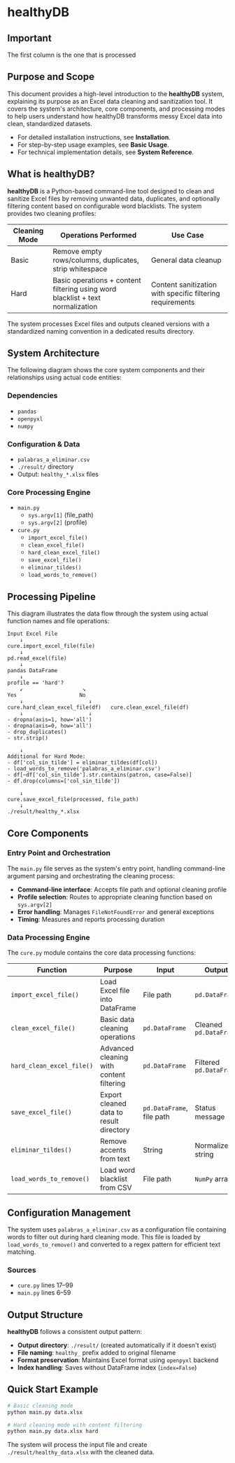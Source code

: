# healthyDB

## Important
The first column is the one that is processed

## Purpose and Scope

This document provides a high-level introduction to the **healthyDB** system, explaining its purpose as an Excel data cleaning and sanitization tool. It covers the system's architecture, core components, and processing modes to help users understand how healthyDB transforms messy Excel data into clean, standardized datasets.

- For detailed installation instructions, see **Installation**.
- For step-by-step usage examples, see **Basic Usage**.
- For technical implementation details, see **System Reference**.

## What is healthyDB?

**healthyDB** is a Python-based command-line tool designed to clean and sanitize Excel files by removing unwanted data, duplicates, and optionally filtering content based on configurable word blacklists. The system provides two cleaning profiles:

| Cleaning Mode | Operations Performed | Use Case |
|---------------|----------------------|----------|
| Basic         | Remove empty rows/columns, duplicates, strip whitespace | General data cleanup |
| Hard          | Basic operations + content filtering using word blacklist + text normalization | Content sanitization with specific filtering requirements |

The system processes Excel files and outputs cleaned versions with a standardized naming convention in a dedicated results directory.

## System Architecture

The following diagram shows the core system components and their relationships using actual code entities:

### Dependencies
- `pandas`
- `openpyxl`
- `numpy`

### Configuration & Data
- `palabras_a_eliminar.csv`
- `./result/` directory
- Output: `healthy_*.xlsx` files

### Core Processing Engine
- `main.py`
  - `sys.argv[1]` (file_path)
  - `sys.argv[2]` (profile)
- `cure.py`
  - `import_excel_file()`
  - `clean_excel_file()`
  - `hard_clean_excel_file()`
  - `save_excel_file()`
  - `eliminar_tildes()`
  - `load_words_to_remove()`

## Processing Pipeline

This diagram illustrates the data flow through the system using actual function names and file operations:

```text
Input Excel File
    ↓
cure.import_excel_file(file)
    ↓
pd.read_excel(file)
    ↓
pandas DataFrame
    ↓
profile == 'hard'?
    ↙                   ↘
Yes                    No
    ↓                     ↓
cure.hard_clean_excel_file(df)   cure.clean_excel_file(df)
    ↓                     ↓
- dropna(axis=1, how='all')  
- dropna(axis=0, how='all')  
- drop_duplicates()  
- str.strip()  

    ↓
Additional for Hard Mode:
- df['col_sin_tilde'] = eliminar_tildes(df[col])
- load_words_to_remove('palabras_a_eliminar.csv')
- df[~df['col_sin_tilde'].str.contains(patron, case=False)]
- df.drop(columns=['col_sin_tilde'])

    ↓
cure.save_excel_file(processed, file_path)
    ↓
./result/healthy_*.xlsx
```

## Core Components

### Entry Point and Orchestration

The `main.py` file serves as the system's entry point, handling command-line argument parsing and orchestrating the cleaning process:

- **Command-line interface**: Accepts file path and optional cleaning profile
- **Profile selection**: Routes to appropriate cleaning function based on `sys.argv[2]`
- **Error handling**: Manages `FileNotFoundError` and general exceptions
- **Timing**: Measures and reports processing duration

### Data Processing Engine

The `cure.py` module contains the core data processing functions:

| Function                | Purpose                                  | Input               | Output              |
|-------------------------|------------------------------------------|---------------------|---------------------|
| `import_excel_file()`   | Load Excel file into DataFrame           | File path           | `pd.DataFrame`      |
| `clean_excel_file()`    | Basic data cleaning operations           | `pd.DataFrame`      | Cleaned `pd.DataFrame` |
| `hard_clean_excel_file()` | Advanced cleaning with content filtering | `pd.DataFrame`      | Filtered `pd.DataFrame` |
| `save_excel_file()`     | Export cleaned data to result directory  | `pd.DataFrame`, file path | Status message  |
| `eliminar_tildes()`     | Remove accents from text                 | String              | Normalized string   |
| `load_words_to_remove()`| Load word blacklist from CSV             | File path           | `NumPy` array       |

## Configuration Management

The system uses `palabras_a_eliminar.csv` as a configuration file containing words to filter out during hard cleaning mode. This file is loaded by `load_words_to_remove()` and converted to a regex pattern for efficient text matching.

### Sources
- `cure.py` lines 17–99
- `main.py` lines 6–59

## Output Structure

**healthyDB** follows a consistent output pattern:

- **Output directory**: `./result/` (created automatically if it doesn't exist)
- **File naming**: `healthy_` prefix added to original filename
- **Format preservation**: Maintains Excel format using `openpyxl` backend
- **Index handling**: Saves without DataFrame index (`index=False`)

## Quick Start Example

```bash
# Basic cleaning mode
python main.py data.xlsx

# Hard cleaning mode with content filtering
python main.py data.xlsx hard
```

The system will process the input file and create `./result/healthy_data.xlsx` with the cleaned data.
```
